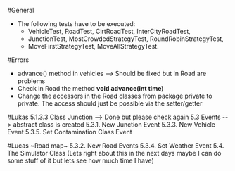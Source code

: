 #General
- The following tests have to be executed:
	- VehicleTest, RoadTest, CirtRoadTest, InterCityRoadTest,
	- JunctionTest, MostCrowdedStrategyTest, RoundRobinStrategyTest,
	- MoveFirstStrategyTest, MoveAllStrategyTest.
	
#Errors
- advance() method in vehicles --> Should be fixed but in Road are problems
- Check in Road the method <b> void advance(int time) </b>
- Change the accessors in the Road classes from package private to private. The access should just be possible via the setter/getter

#Lukas
5.1.3.3 Class Junction --> Done but please check again
5.3 Events --> abstract class is created
5.3.1. New Junction Event
5.3.3. New Vehicle Event
5.3.5. Set Contamination Class Event

#Lucas
~Road map~
5.3.2. New Road Events
5.3.4. Set Weather Event
5.4. The Simulator Class (Lets right about this in the next days maybe I can do some stuff of it but lets see how much time I have)